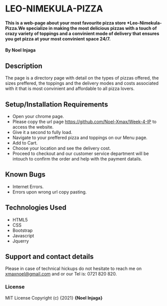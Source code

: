 # LEO-NIMEKULA-PIZZA
#### This is a web-page about your most favourite pizza store *Leo-Nimekula-Pizza.We specialize in making the most delicious pizzas with a touch of crazy variety of toppings and a convinient mode of delivery that ensures you get pizza at your most convinient space 24/7.
#### By Noel Injaga
## Description
The page is a directory page with detail on the types of pizzas offered, the sizes preffered, the toppings and the delivery modes and costs associated with it that is most convinient and affordable to all pizza lovers.
## Setup/Installation Requirements
* Open your chrome page.
* Please copy the url page https://github.com/Noel-Xmax/Week-4-IP to access the website.
* Give it a second to fully load.
* Navigate to your preffered pizza and toppings on our Menu page.
* Add to Cart.
* Choose your location and see the delivery cost.
* Proceed to checkout and our customer service department will be intouch to confirm the order and     help with the payment datails.
## Known Bugs
* Internet Errors.
* Errors upon wrong url copy pasting.
## Technologies Used
* HTML5
* CSS
* Bootstrap
* Javascript
* Jquerry
## Support and contact details
Please in case of technical hickups do not hesitate to reach me on xmaxnoel@gmail.com and or our Tel is: 0721 820 820.
### License

MIT License
Copyright (c) {2021} **{Noel Injaga}**
